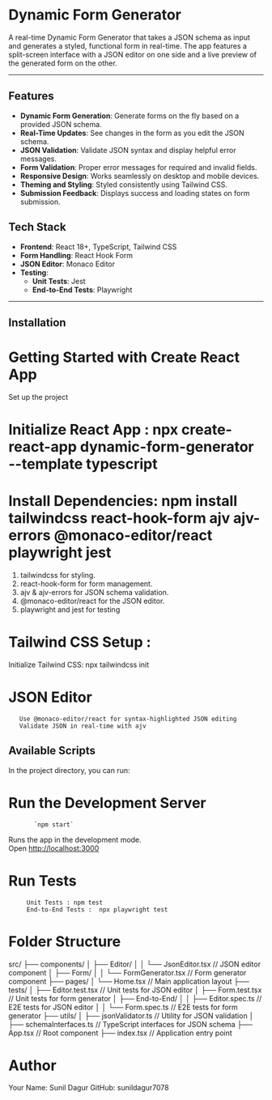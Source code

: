  # Dynamic Form Generator

A real-time Dynamic Form Generator that takes a JSON schema as input and generates a styled, functional form in real-time. The app features a split-screen interface with a JSON editor on one side and a live preview of the generated form on the other.

---

## **Features**

- **Dynamic Form Generation**: Generate forms on the fly based on a provided JSON schema.
- **Real-Time Updates**: See changes in the form as you edit the JSON schema.
- **JSON Validation**: Validate JSON syntax and display helpful error messages.
- **Form Validation**: Proper error messages for required and invalid fields.
- **Responsive Design**: Works seamlessly on desktop and mobile devices.
- **Theming and Styling**: Styled consistently using Tailwind CSS.
- **Submission Feedback**: Displays success and loading states on form submission.



## **Tech Stack**

- **Frontend**: React 18+, TypeScript, Tailwind CSS
- **Form Handling**: React Hook Form
- **JSON Editor**: Monaco Editor
- **Testing**: 
  - **Unit Tests**: Jest
  - **End-to-End Tests**: Playwright

---

## **Installation**

# Getting Started with Create React App
 Set up the project
# Initialize React App :  npx create-react-app dynamic-form-generator --template typescript

# Install Dependencies:  npm install tailwindcss react-hook-form ajv ajv-errors @monaco-editor/react playwright jest

1. tailwindcss for styling.
2. react-hook-form for form management.
3. ajv & ajv-errors for JSON schema validation.
4. @monaco-editor/react for the JSON editor.
5. playwright and jest for testing


# Tailwind CSS Setup : 
   Initialize Tailwind CSS: npx tailwindcss init
# JSON Editor 
       Use @monaco-editor/react for syntax-highlighted JSON editing
       Validate JSON in real-time with ajv




## Available Scripts

In the project directory, you can run:

# Run the Development Server
           `npm start`
Runs the app in the development mode.\
Open [http://localhost:3000](http://localhost:3000)


# Run Tests
         Unit Tests : npm test
         End-to-End Tests :  npx playwright test


 # Folder Structure 

   src/
├── components/
│   ├── Editor/
│   │   └── JsonEditor.tsx      // JSON editor component
│   ├── Form/
│   │   └── FormGenerator.tsx   // Form generator component
├── pages/
│   └── Home.tsx                // Main application layout
├── tests/
│   ├── Editor.test.tsx         // Unit tests for JSON editor
│   ├── Form.test.tsx           // Unit tests for form generator
│   ├── End-to-End/
│   │   ├── Editor.spec.ts      // E2E tests for JSON editor
│   │   └── Form.spec.ts        // E2E tests for form generator
├── utils/
│   ├── jsonValidator.ts        // Utility for JSON validation
│   ├── schemaInterfaces.ts     // TypeScript interfaces for JSON schema
├── App.tsx                     // Root component
├── index.tsx                   // Application entry point



 # Author
Your Name: Sunil Dagur
GitHub: sunildagur7078



